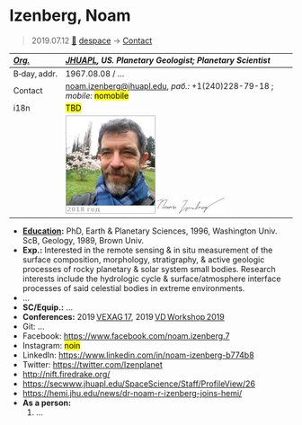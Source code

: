# Izenberg, Noam
> 2019.07.12 [🚀](../index/index.md) [despace](index.md) → [Contact](contact.md)

|*[Org.](contact.md)*|*[JHUAPL](zz_jhuapl.md), US. Planetary Geologist; Planetary Scientist*|
|:--|:--|
|B‑day, addr.|1967.08.08 / …|
|Contact|<noam.izenberg@jhuapl.edu>, *раб.:* +1(240)228-79-18 ; *mobile:* <mark>nomobile</mark>|
|i18n|<mark>TBD</mark>|
| |[![](f/contact/i/izenberg1_photo_thumb.jpg)](f/contact/i/izenberg1_photo.jpg) [![](f/contact/i/izenberg1_sign_thumb.jpg)](f/contact/i/izenberg1_sign.png)|

   - **[Education](edu.md):** PhD, Earth & Planetary Sciences, 1996, Washington Univ. ScB, Geology, 1989, Brown Univ.
   - **Exp.:** Interested in the remote sensing & in situ measurement of the surface composition, morphology, stratigraphy, & active geologic processes of rocky planetary & solar system small bodies. Research interests include the hydrologic cycle & surface/atmosphere interface processes of said celestial bodies in extreme environments.
   - …
   - **SC/Equip.:** …
   - **Conferences:** 2019 [VEXAG 17](vexag_2019.md), 2019 [VD Workshop 2019](vdws2019.md)
   - Git: …
   - Facebook: <https://www.facebook.com/noam.izenberg.7>
   - Instagram: <mark>noin</mark>
   - LinkedIn: <https://www.linkedin.com/in/noam-izenberg-b774b8>
   - Twitter: <https://twitter.com/Izenplanet>
   - <http://nift.firedrake.org/>
   - <https://secwww.jhuapl.edu/SpaceScience/Staff/ProfileView/26>
   - <https://hemi.jhu.edu/news/dr-noam-r-izenberg-joins-hemi/>
   - **As a person:**
      1. …
